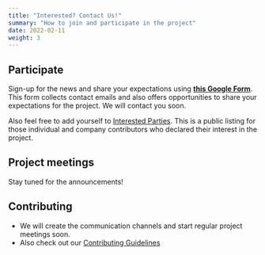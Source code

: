 ```yaml
---
title: "Interested? Contact Us!"
summary: "How to join and participate in the project"
date: 2022-02-11
weight: 3
---
```


## Participate

Sign-up for the news and share your expectations using
**[this Google Form](https://bit.ly/openfeature-signup)**.
This form collects contact emails and also offers opportunities to share your expectations for the project.
We will contact you soon.

Also feel free to add yourself to
[Interested Parties](https://github.com/open-feature/governance/blob/main/interested-parties.md).
This is a public listing for those individual and company contributors
who declared their interest in the project.

## Project meetings

Stay tuned for the announcements!

## Contributing

* We will create the communication channels and start regular project meetings soon.
* Also check out our [Contributing Guidelines](https://github.com/openfeatureflags/.github/blob/main/CONTRIBUTING.md)

